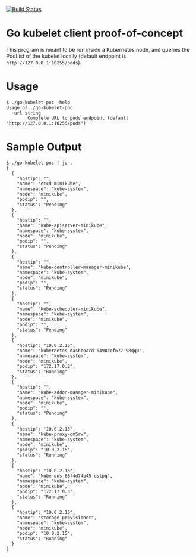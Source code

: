 [![Build Status](https://travis-ci.org/pirxthepilot/go-kubelet-poc.svg?branch=master)](https://travis-ci.org/pirxthepilot/go-kubelet-poc)
# Go kubelet client proof-of-concept

This program is meant to be run inside a Kubernetes node, and queries the PodList of the kubelet locally (default endpoint is `http://127.0.0.1:10255/pods`).

# Usage

```
$ ./go-kubelet-poc -help
Usage of ./go-kubelet-poc:
  -url string
    	Complete URL to pods endpoint (default "http://127.0.0.1:10255/pods")
```

# Sample Output

```
$ ./go-kubelet-poc | jq .
[
  {
    "hostip": "",
    "name": "etcd-minikube",
    "namespace": "kube-system",
    "node": "minikube",
    "podip": "",
    "status": "Pending"
  },
  {
    "hostip": "",
    "name": "kube-apiserver-minikube",
    "namespace": "kube-system",
    "node": "minikube",
    "podip": "",
    "status": "Pending"
  },
  {
    "hostip": "",
    "name": "kube-controller-manager-minikube",
    "namespace": "kube-system",
    "node": "minikube",
    "podip": "",
    "status": "Pending"
  },
  {
    "hostip": "",
    "name": "kube-scheduler-minikube",
    "namespace": "kube-system",
    "node": "minikube",
    "podip": "",
    "status": "Pending"
  },
  {
    "hostip": "10.0.2.15",
    "name": "kubernetes-dashboard-5498ccf677-98qq9",
    "namespace": "kube-system",
    "node": "minikube",
    "podip": "172.17.0.2",
    "status": "Running"
  },
  {
    "hostip": "",
    "name": "kube-addon-manager-minikube",
    "namespace": "kube-system",
    "node": "minikube",
    "podip": "",
    "status": "Pending"
  },
  {
    "hostip": "10.0.2.15",
    "name": "kube-proxy-qm5rw",
    "namespace": "kube-system",
    "node": "minikube",
    "podip": "10.0.2.15",
    "status": "Running"
  },
  {
    "hostip": "10.0.2.15",
    "name": "kube-dns-86f4d74b45-dslpq",
    "namespace": "kube-system",
    "node": "minikube",
    "podip": "172.17.0.3",
    "status": "Running"
  },
  {
    "hostip": "10.0.2.15",
    "name": "storage-provisioner",
    "namespace": "kube-system",
    "node": "minikube",
    "podip": "10.0.2.15",
    "status": "Running"
  }
]
```
